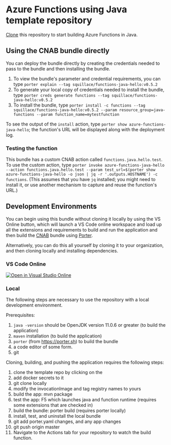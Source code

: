 # Azure Functions using Java template repository

[Clone](https://help.github.com/en/github/creating-cloning-and-archiving-repositories/creating-a-repository-from-a-template) this repository to start building Azure Functions in Java. 

## Using the CNAB bundle directly

You can deploy the bundle directly by creating the credentials needed to pass to the bundle and then installing the bundle. 

1. To view the bundle's parameter and credential requirements, you can type `porter explain --tag squillace/functions-java-hello:v0.5.2` 
2. To generate your local copy of credentials needed to install the bundle, type `porter creds generate functions --tag squillace/functions-java-hello:v0.5.2`
3. To install the bundle, type `porter install -c functions --tag squillace/functions-java-hello:v0.5.2 --param resource_group=java-functions --param function_name=mytestfunction`

To see the output of the `install` action, type `porter show azure-functions-java-hello`; the function's URL will be displayed along with the deployment log.

### Testing the function

This bundle has a custom CNAB action called `functions.java.hello.test`. To use the custom action, type `porter invoke azure-functions-java-hello --action functions.java.hello.test --param test_url=$(porter show azure-functions-java-hello -o json | jq -r '.outputs.HOSTNAME') -c functions`. (This assumes that you have `jq` installed; you might need to install it, or use another mechanism to capture and reuse the function's URL.)

## Development Environments

You can begin using this bundle without cloning it locally by using the VS Online button, which will launch a VS Code online workspace and load up all the extensions and requirements to build and run the application and then build the [CNAB](https://cnab.io) bundle using [Porter](https://porter.sh).

Alternatively, you can do this all yourself by cloning it to your organization, and then cloning locally and installing dependencies.



### VS Code Online

[![Open in Visual Studio Online](https://img.shields.io/endpoint?style=social&url=https%3A%2F%2Faka.ms%2Fvso-badge)](https://online.visualstudio.com/environments/new?name=vsonline-function&repo=squillace/vsonline-function)

### Local 

The following steps are necessary to use the repository with a local development environment. 

Prerequisites: 
1. `java -version` should be OpenJDK version 11.0.6 or greater (to build the application)
2. `maven` installation (to build the application)
3. `porter` (from https://porter.sh) to build the bundle
4. a code editor of some form.
5. git

Cloning, building, and pushing the application requires the following steps:

1. clone the template repo by clicking on the 
2. add docker secrets to it
3. git clone locally
4. modify the invocationImage and tag registry names to yours
5. build the app: mvn package
6. test the app: F5 which launches java and function runtime  (requires some extensions that are checked in)
7. build the bundle: porter build (requires porter locally)
8. install, test, and uninstall the local bundle
9. git add porter.yaml changes, and any app changes
10.	git push origin master
11.	Navigate to the Actions tab for your repository to watch the build function.




